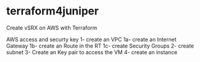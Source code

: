 # terraform4juniper

Create vSRX on AWS with Terraform

AWS access and securty key
 1- create an VPC
 1a- create an Internet Gateway
 1b- create an Route in the RT
 1c- create Security Groups
 2- create subnet
 3- Create an Key pair to access the VM
 4- create an instance
